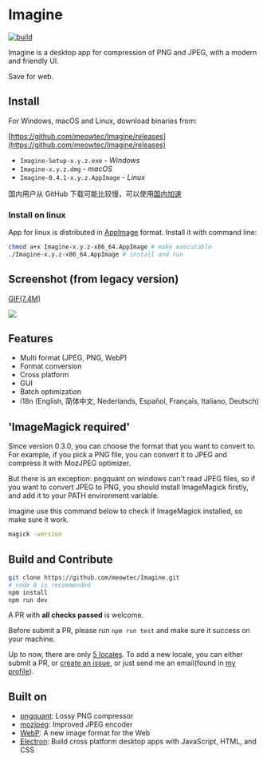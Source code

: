 # Imagine

[![build](https://travis-ci.org/meowtec/Imagine.svg?branch=master)](https://travis-ci.org/meowtec/Imagine)

Imagine is a desktop app for compression of PNG and JPEG, with a modern and friendly UI.

Save for web.

## Install

For Windows, macOS and Linux, download binaries from:

[https://github.com/meowtec/Imagine/releases](https://github.com/meowtec/Imagine/releases)

 - `Imagine-Setup-x.y.z.exe`      - *Windows*
 - `Imagine-x.y.z.dmg`            - *macOS*
 - `Imagine-0.4.1-x.y.z.AppImage` - *Linux*

国内用户从 GitHub 下载可能比较慢，可以使用[国内加速](https://github.com/meowtec/Imagine/issues/7)

### Install on linux

App for linux is distributed in [AppImage](http://appimage.org/) format.
Install it with command line:

```bash
chmod a+x Imagine-x.y.z-x86_64.AppImage # make executable
./Imagine-x.y.z-x86_64.AppImage # install and run
```

## Screenshot (from legacy version)

[GIF(7.4M)](http://7qn7vf.com1.z0.glb.clouddn.com/IMAGINE2.gif)

![](http://meowtec.qiniudn.com/Imagine.jpg)

## Features

 - Multi format (JPEG, PNG, WebP)
 - Format conversion
 - Cross platform
 - GUI
 - Batch optimization
 - i18n (English, 简体中文, Nederlands, Español, Français, Italiano, Deutsch)

## 'ImageMagick required'

Since version 0.3.0, you can choose the format that you want to convert to. For example, if you pick a PNG file, you can convert it to JPEG and compress it with MozJPEG optimizer.

But there is an exception: pngquant on windows can't read JPEG files, so if you want to convert JPEG to PNG, you should install ImageMagick firstly, and add it to your PATH environment variable.

Imagine use this command below to check if ImageMagick installed, so make sure it work.

```bash
magick -version
```

## Build and Contribute

```bash
git clone https://github.com/meowtec/Imagine.git
# node 8 is recommended
npm install
npm run dev
```

A PR with **all checks passed** is welcome.

Before submit a PR, please run `npm run test` and make sure it success on your machine.

Up to now, there are only [5 locales](https://github.com/meowtec/Imagine/tree/dev/modules/locales). To add a new locale, you can either submit a PR, or [create an issue](https://github.com/meowtec/Imagine/issues/new), or just send me an email(found in [my profile](https://github.com/meowtec)).

## Built on

 - [pngquant](https://pngquant.org/): Lossy PNG compressor
 - [mozjpeg](https://github.com/mozilla/mozjpeg): Improved JPEG encoder
 - [WebP](https://developers.google.com/speed/webp/): A new image format for the Web
 - [Electron](https://electron.atom.io/): Build cross platform desktop apps with JavaScript, HTML, and CSS
